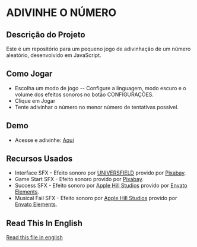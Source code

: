 # ADIVINHE O NÚMERO

## Descrição do Projeto
Este é um repositório para um pequeno jogo de adivinhação de um número aleatório, desenvolvido em JavaScript.

## Como Jogar
- Escolha um modo de jogo
-- Configure a linguagem, modo escuro e o volume dos efeitos sonoros no botão CONFIGURAÇÕES.
- Clique em Jogar
- Tente adivinhar o número no menor número de tentativas possível.

## Demo
- Acesse e adivinhe: [Aqui](https://google.com.br) 

## Recursos Usados
- Interface SFX - Efeito sonoro por [UNIVERSFIELD](https://pixabay.com/users/universfield-28281460/?utm_source=link-attribution&utm_medium=referral&utm_campaign=music&utm_content=124464") provido por [Pixabay](https://pixabay.com//?utm_source=link-attribution&utm_medium=referral&utm_campaign=music&utm_content=124464).
- Game Start SFX - Efeito sonoro provido por [Pixabay](https://pixabay.com//?utm_source=link-attribution&utm_medium=referral&utm_campaign=music&utm_content=124464).
- Success SFX - Efeito sonoro por [Apple Hill Studios](https://elements.envato.com/user/applehillstudios) provido por [Envato Elements](https://elements.envato.com/).
- Musical Fail SFX - Efeito sonoro por [Apple Hill Studios](https://elements.envato.com/user/applehillstudios) provido por [Envato Elements](https://elements.envato.com/).

## Read This In English
[Read this file in english](https://github.com/AllyssonOFA/number-guessing-game/blob/main/README-en.md)